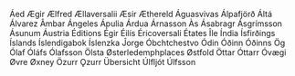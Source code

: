 Áed
Ægir
Ælfred
Ællaversalii
Æsir
Æthereld
Águasvivas
Álpafjörð
Áltá
Álvarez
Âmbar
Ángeles
Ápulia
Árdua
Árnasson
Às
Ásabragr
Ásgrímsson
Ásunum
Áustria
Éditions
Égir
Éilís
Éricoversali
Étates
Île
Índia
Ísfirðings
Íslands
Íslendigabok
Íslenzka
Ĵorge
Óbchtchestvo
Ódin
Óðinn
Óðinns
Ög
Ólaf
Óláfs
Ólafsson
Ölsta
Østerledemphplaces
Østfold
Öttar
Óttarr
Óvægi
Øvre
Øxney
Özurr
Ǫzurr
Übersicht
Úlfljót
Úlfsson
